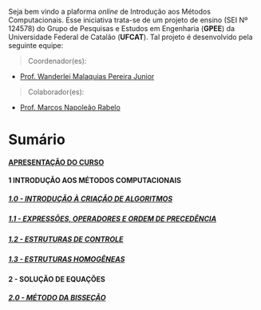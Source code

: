Seja bem vindo a plaforma _online_ de Introdução aos Métodos Computacionais. Esse iniciativa trata-se de um projeto de ensino (SEI Nº 124578) do Grupo de Pesquisas e Estudos em Engenharia (**GPEE**) da Universidade Federal de Catalão (**UFCAT**). Tal projeto é desenvolvido pela seguinte equipe:

> Coordenador(es):
- [Prof. Wanderlei Malaquias Pereira Junior](http://lattes.cnpq.br/2268506213083114)

> Colaborador(es):
- [Prof. Marcos Napoleão Rabelo](http://lattes.cnpq.br/0067281135180613)

# Sumário
#### [APRESENTAÇÃO DO CURSO](https://github.com/metodoscomputacionais/IntroMetodosNumericos/blob/gh-pages/Aulas/Parte%201/PDF/0000-W%20M%20Pereira%20Junior%20e%20M%20N%20Rabelo_Apt%20-%20Aula%20Apresentação%20do%20curso_r00_270221.pdf)
#### 1 INTRODUÇÃO AOS MÉTODOS COMPUTACIONAIS
##### [1.0 - INTRODUÇÃO À CRIAÇÃO DE ALGORITMOS](https://github.com/metodoscomputacionais/IntroMetodosNumericos/blob/gh-pages/Aulas/Parte%201/PDF/0001-W%20M%20Pereira%20Junior%20e%20M%20N%20Rabelo_Apt%20-%20Aula%20Introdução%20à%20criação%20de%20algoritmos_r00_040321.pdf)
##### [1.1 - EXPRESSÕES, OPERADORES E ORDEM DE PRECEDÊNCIA](https://github.com/metodoscomputacionais/IntroMetodosNumericos/blob/gh-pages/Aulas/Parte%201/PDF/0002-W%20M%20Pereira%20Junior%20e%20M%20N%20Rabelo_Apt%20-%20Aula%20Expressões%20operadores%20e%20ordem%20de%20precedência_r00_040321.pdf)
##### [1.2 - ESTRUTURAS DE CONTROLE](https://github.com/metodoscomputacionais/IntroMetodosNumericos/blob/gh-pages/Aulas/Parte%201/PDF/0003-W%20M%20Pereira%20Junior%20e%20M%20N%20Rabelo_Apt%20-%20Aula%20Estruturas%20de%20controle_r00_040321.pdf)
##### [1.3 - ESTRUTURAS HOMOGÊNEAS](https://github.com/metodoscomputacionais/IntroMetodosNumericos/blob/gh-pages/Aulas/Parte%201/PDF/0004-W%20M%20Pereira%20Junior%20e%20M%20N%20Rabelo_Apt%20-%20Aula%20Estruturas%20homogêneas_r00_040321.pdf)
#### 2 - SOLUÇÃO DE EQUAÇÕES
##### [2.0 - MÉTODO DA BISSEÇÃO](https://github.com/metodoscomputacionais/IntroMetodosNumericos/blob/gh-pages/Aulas/Parte%202/PDF/0001-W%20M%20Pereira%20Junior%20e%20M%20N%20Rabelo_Apt%20-%20Aula%20Solução%20equações%20-%20Método%20da%20bisseção_r00_040321.pdf)

